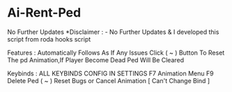 # Ai-Rent-Ped
No Further Updates
*Disclaimer : - No Further Updates & I developed this script from roda hooks script

Features : Automatically Follows As If Any Issues Click ( ~ ) Button To Reset The pd Animation,If Player Become Dead Ped Will Be Cleared
    

Keybinds :  ALL KEYBINDS CONFIG IN SETTINGS
F7 Animation Menu
F9 Delete Ped
( ~ ) Reset Bugs or Cancel Animation [ Can't Change Bind ]

